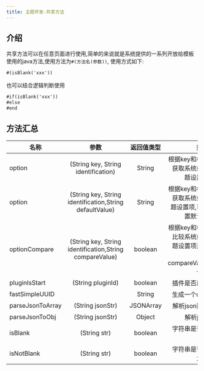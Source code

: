 ```yaml
---
title: 主题开发-共享方法
---
```

## 介绍
共享方法可以在任意页面进行使用,简单的来说就是系统提供的一系列开放给模板使用的java方法,使用方法为`#(方法名(参数))`, 使用方式如下:
```html
#(isBlank('xxx'))
```
也可以结合逻辑判断使用
```html
#if(isBlank('xxx'))
#else
#end
```
## 方法汇总
名称|参数|返回值类型|描述
---|:--:|:--:|---:
option|(String key, String identification)|String|根据key和标识获取系统或主题设置项
option|(String key, String identification,String defaultValue)|String|根据key和标识获取系统或主题设置项,可设置默认值
optionCompare|(String key, String identification,String compareValue)|boolean|根据key和标识比较系统或主题设置项是否和compareValue一致
pluginIsStart|(String pluginId)|boolean|插件是否启动
fastSimpleUUID||String|生成一个uuid
parseJsonToArray|(String jsonStr)|JSONArray|解析json数组
parseJsonToObj|(String jsonStr)|Object|解析json
isBlank|(String str)|boolean| 字符串是否为空
isNotBlank|(String str)|boolean| 字符串是否不为空

